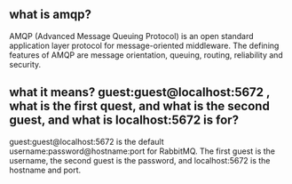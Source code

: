 ## what is amqp?
AMQP (Advanced Message Queuing Protocol) is an open standard application layer protocol for message-oriented middleware. The defining features of AMQP are message orientation, queuing, routing, reliability and security.

## what it means? guest:guest@localhost:5672 , what is the first quest, and what is the second guest, and what is localhost:5672 is for?
guest:guest@localhost:5672 is the default username:password@hostname:port for RabbitMQ. The first guest is the username, the second guest is the password, and localhost:5672 is the hostname and port.